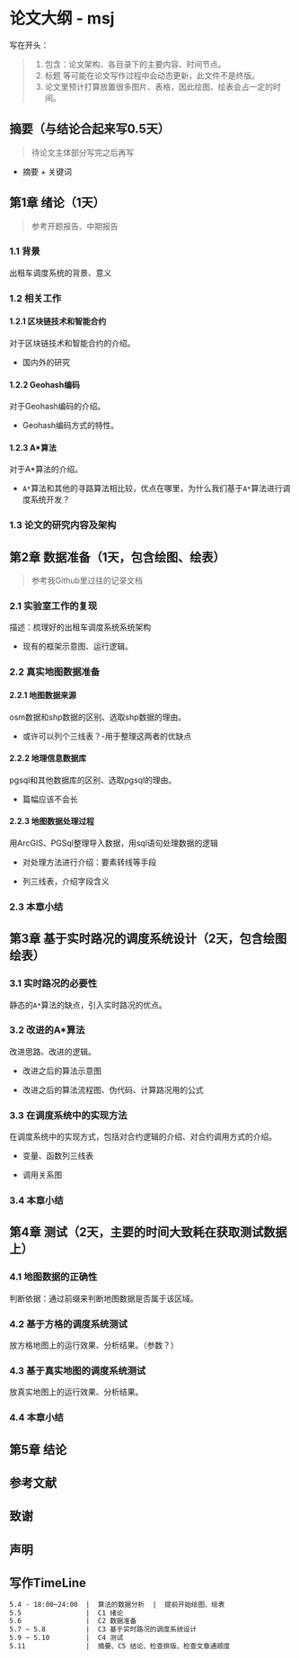 # 论文大纲 - msj

写在开头：

> 1. 包含：论文架构、各目录下的主要内容、时间节点。
> 2. 标题 等可能在论文写作过程中会动态更新，此文件不是终版。
> 3. 论文里预计打算放置很多图片、表格，因此绘图、绘表会占一定的时间。

## 摘要（与结论合起来写0.5天）

> 待论文主体部分写完之后再写

* 摘要 + 关键词

## 第1章 绪论（1天）

> 参考开题报告、中期报告

### 1.1 背景

出租车调度系统的背景、意义

### 1.2 相关工作

#### 1.2.1 区块链技术和智能合约

对于区块链技术和智能合约的介绍。

* 国内外的研究

#### 1.2.2 Geohash编码

对于Geohash编码的介绍。

* Geohash编码方式的特性。

#### 1.2.3 A*算法

对于A*算法的介绍。

* `A*`算法和其他的寻路算法相比较，优点在哪里，为什么我们基于`A*`算法进行调度系统开发？

### 1.3 论文的研究内容及架构

## 第2章 数据准备（1天，包含绘图、绘表）

> 参考我Github里过往的记录文档

### 2.1 实验室工作的复现

描述：梳理好的出租车调度系统系统架构

* 现有的框架示意图、运行逻辑。

### 2.2 真实地图数据准备

#### 2.2.1 地图数据来源

osm数据和shp数据的区别、选取shp数据的理由。

* 或许可以列个三线表？-用于整理这两者的优缺点

#### 2.2.2 地理信息数据库

pgsql和其他数据库的区别、选取pgsql的理由。

* 篇幅应该不会长

#### 2.2.3 地图数据处理过程

用ArcGIS、PGSql整理导入数据，用sql语句处理数据的逻辑

* 对处理方法进行介绍：要素转线等手段

* 列三线表，介绍字段含义

### 2.3 本章小结

## 第3章 基于实时路况的调度系统设计（2天，包含绘图绘表）

### 3.1 实时路况的必要性

静态的`A*`算法的缺点，引入实时路况的优点。

### 3.2 改进的A*算法

改进思路、改进的逻辑。

* 改进之后的算法示意图

* 改进之后的算法流程图、伪代码、计算路况用的公式

### 3.3 在调度系统中的实现方法

在调度系统中的实现方式，包括对合约逻辑的介绍、对合约调用方式的介绍。

* 变量、函数列三线表

* 调用关系图

### 3.4 本章小结

## 第4章 测试（2天，主要的时间大致耗在获取测试数据上）

### 4.1 地图数据的正确性

判断依据：通过前缀来判断地图数据是否属于该区域。

### 4.2 基于方格的调度系统测试

放方格地图上的运行效果、分析结果。（参数？）

### 4.3 基于真实地图的调度系统测试

放真实地图上的运行效果、分析结果。

### 4.4 本章小结

## 第5章 结论

## 参考文献

## 致谢

## 声明

## 写作TimeLine

```txt
5.4 - 18:00~24:00  |  算法的数据分析  |  提前开始绘图、绘表
5.5                |  C1 绪论  
5.6                |  C2 数据准备  
5.7 ~ 5.8          |  C3 基于实时路况的调度系统设计  
5.9 ~ 5.10         |  C4 测试 
5.11               |  摘要、C5 结论、检查排版、检查文章通顺度
```
